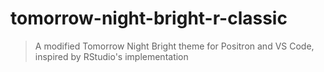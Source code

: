 # tomorrow-night-bright-r-classic
> A modified Tomorrow Night Bright theme for Positron and VS Code, inspired by RStudio's implementation
